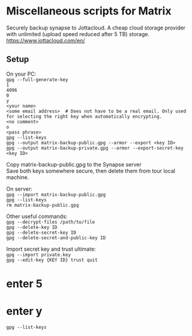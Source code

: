 # Miscellaneous scripts for Matrix

Securely backup synapse to Jottacloud. A cheap cloud storage provider with unlimited (upload speed reduced after 5 TB) storage.  
https://www.jottacloud.com/en/

## Setup
On your PC:  
`gpg --full-generate-key`  
`1`  
`4096`  
`0`  
`y`  
`<your name>`  
`<some email address>  # Does not have to be a real email. Only used for selecting the right key when automatically encrypting.`  
`<no comment>`  
`o`  
`<pass phrase>`  
`gpg --list-keys`  
`gpg --output matrix-backup-public.gpg --armor --export <key ID>`  
`gpg --output matrix-backup-private.gpg --armor --export-secret-key <key ID>`  

Copy matrix-backup-public.gpg to the Synapse server  
Save both keys somewhere secure, then delete them from tour local machine.


On server:  
`gpg --import matrix-backup-public.gpg`  
`gpg --list-keys`  
`rm matrix-backup-public.gpg`


Other useful commands:  
`gpg --decrypt-files /path/to/file`  
`gpg --delete-key ID`  
`gpg --delete-secret-key ID`  
`gpg --delete-secret-and-public-key ID`


Import secret key and trust ultimate:  
`gpg --import private.key`  
`gpg --edit-key {KEY ID} trust quit`  
# enter 5<RETURN>  
# enter y<RETURN>  
`gpg --list-keys`
